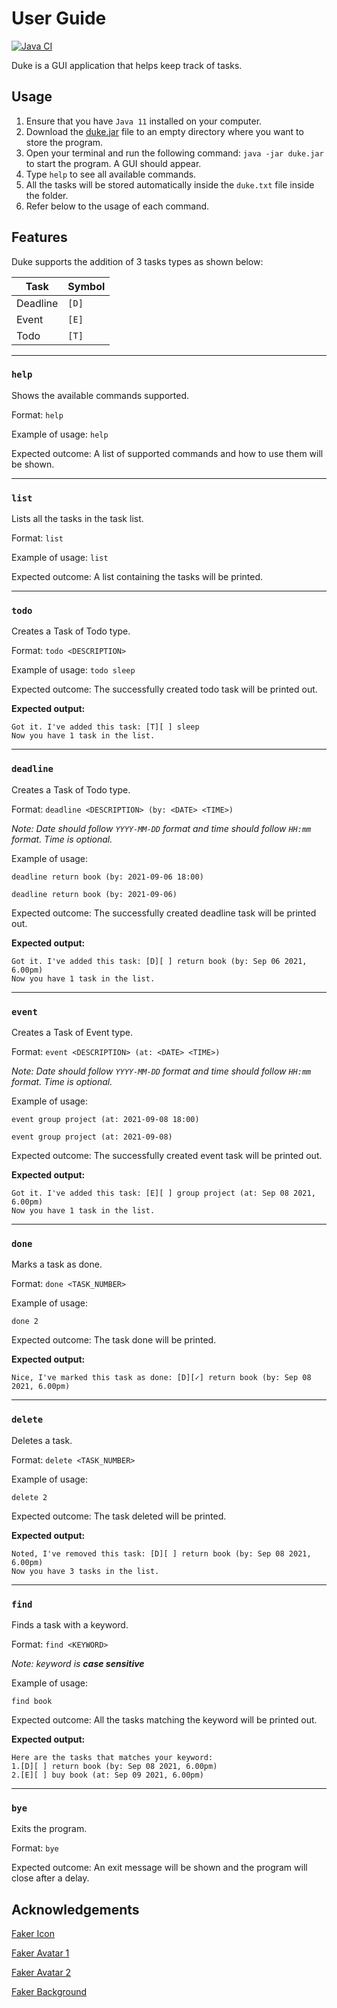 # User Guide

[![Java CI](https://github.com/James-Kua/ip/actions/workflows/gradle.yml/badge.svg)](https://github.com/James-Kua/ip/actions/workflows/gradle.yml)

Duke is a GUI application that helps keep track of tasks. 

## Usage
1. Ensure that you have `Java 11` installed on your computer.
2. Download the [duke.jar](https://github.com/James-Kua/ip/releases/tag/A-Release) file to an empty directory where you want to store the program.
3. Open your terminal and run the following command: `java -jar duke.jar` to start the program. A GUI should appear.
4. Type `help` to see all available commands.
5. All the tasks will be stored automatically inside the `duke.txt` file inside the folder.
6. Refer below to the usage of each command.

## Features 

Duke supports the addition of 3 tasks types as shown below:

| Task         | Symbol      |
|--------------|-------------|
|Deadline      |`[D]`        |
|Event         |`[E]`        |
|Todo          |`[T]`        |


***


### `help`

Shows the available commands supported.

Format: `help`

Example of usage:
`help`

Expected outcome:
A list of supported commands and how to use them will be shown. 


***


### `list`

Lists all the tasks in the task list. 

Format: `list`

Example of usage:
`list`

Expected outcome:
A list containing the tasks will be printed. 

***


### `todo`

Creates a Task of Todo type. 

Format: `todo <DESCRIPTION>`

Example of usage: 
`todo sleep`

Expected outcome: 
The successfully created todo task will be printed out.

**Expected output:**
```
Got it. I've added this task: [T][ ] sleep 
Now you have 1 task in the list.
```

***


### `deadline`

Creates a Task of Todo type. 

Format: `deadline <DESCRIPTION> (by: <DATE> <TIME>)`

*Note: Date should follow `YYYY-MM-DD` format and time should follow `HH:mm` format. Time is optional.* 

Example of usage: 

`deadline return book (by: 2021-09-06 18:00)` 

`deadline return book (by: 2021-09-06)`

Expected outcome: 
The successfully created deadline task will be printed out.

**Expected output:**
```
Got it. I've added this task: [D][ ] return book (by: Sep 06 2021, 6.00pm) 
Now you have 1 task in the list.
```

***


### `event`

Creates a Task of Event type. 

Format: `event <DESCRIPTION> (at: <DATE> <TIME>)`

*Note: Date should follow `YYYY-MM-DD` format and time should follow `HH:mm` format. Time is optional.* 

Example of usage: 

`event group project (at: 2021-09-08 18:00)`

`event group project (at: 2021-09-08)`

Expected outcome: 
The successfully created event task will be printed out.

**Expected output:**
```
Got it. I've added this task: [E][ ] group project (at: Sep 08 2021, 6.00pm) 
Now you have 1 task in the list.
```

***


### `done`

Marks a task as done.

Format: `done <TASK_NUMBER>`

Example of usage: 

`done 2`

Expected outcome: 
The task done will be printed.

**Expected output:**
```
Nice, I've marked this task as done: [D][✓] return book (by: Sep 08 2021, 6.00pm) 
```

***


### `delete`

Deletes a task.

Format: `delete <TASK_NUMBER>`

Example of usage: 

`delete 2`

Expected outcome: 
The task deleted will be printed.

**Expected output:**
```
Noted, I've removed this task: [D][ ] return book (by: Sep 08 2021, 6.00pm) 
Now you have 3 tasks in the list.
```

***


### `find`

Finds a task with a keyword.

Format: `find <KEYWORD>`

*Note: keyword is **case sensitive***

Example of usage: 

`find book`

Expected outcome: 
All the tasks matching the keyword will be printed out.

**Expected output:**
```
Here are the tasks that matches your keyword: 
1.[D][ ] return book (by: Sep 08 2021, 6.00pm) 
2.[E][ ] buy book (at: Sep 09 2021, 6.00pm) 
```

***


### `bye`

Exits the program. 

Format: `bye`

Expected outcome: An exit message will be shown and the program will close after a delay.



## Acknowledgements
[Faker Icon](https://skt-faker.tumblr.com/post/161856846188/skt-chibi-iconsmore-skt-faker-sky-peanut)

[Faker Avatar 1](https://www.pngfind.com/mpng/hRhRomi_vave-skt-fan-art-faker-hd-png-download/)

[Faker Avatar 2](https://www.artstation.com/artwork/xz6GKE)

[Faker Background](https://skt-faker.tumblr.com/post/170861397283/galio-skill-guid-r-heros-entrance)

